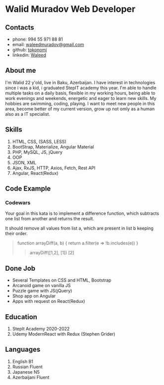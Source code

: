 
# Walid Muradov Web Developer

## Contacts
* phone: 994 55 971 88 81
* email: waleedmuradov@gmail.com
* github: [tokonomi](https://github.com/tokonomi)
* linkedin: [Waleed](https://www.linkedin.com/in/waleed99/)

## About me
I'm Walid 22 y'old, live in Baku, Azerbaijan. I have interest in technologies since i was a kid, i graduated StepIT academy this year. I'm able to handle multiple tasks on a daily basis, 
flexible in my working hours, being able to work evenings and weekends, energetic and eager to learn new skills. My hobbies are swimming, coding, playing. I want to meet new people
in this area, become better of my current version, grow up not omly as a human also as a IT specialist.

## Skills
1. HTML, CSS, (SASS, LESS)
2. BootStrap, Materialize, Angular Material
3. PHP, MySQL, JS, jQuery
4. OOP
5. JSON, XML
6. Ajax, RxJS, HTTP, Axios, Fetch, Rest API
7. Angular, React(Redux)

## Code Example
### Codewars
Your goal in this kata is to implement a difference function, which subtracts one list from another and returns the result.

It should remove all values from list a, which are present in list b keeping their order.

> function arrayDiff(a, b) {
  return a.filter(e => !b.includes(e))
}
>>arrayDiff([1,2], [1]) [2]

## Done Job

* Several Templates on CSS and HTML, Bootstrap
* Arcanoid game on vanilla JS
* Puzzle game with JS(jQuery)
* Shop app on Angular
* Apps with request on React(Redux)

## Education

1. StepIt Academy 2020-2022
2. Udemy ModernReact with Redux (Stephen Grider)

## Languages

1. English B1
2. Russian Fluent
3. Japanese N5
4. Azerbaijani Fluent

